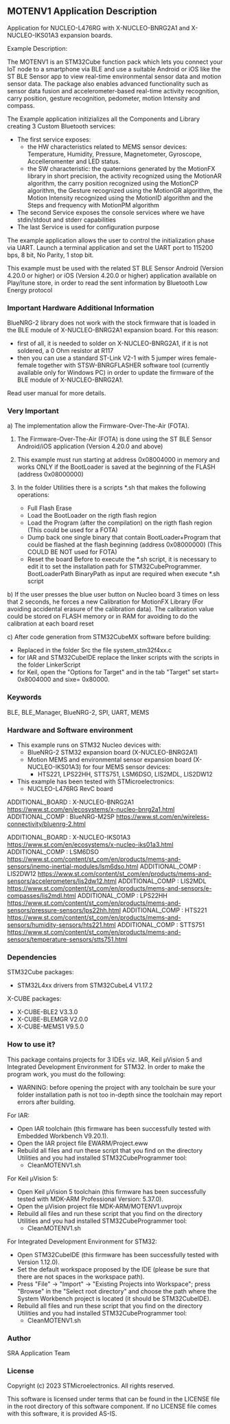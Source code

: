 ## <b>MOTENV1 Application Description</b>

Application for NUCLEO-L476RG with X-NUCLEO-BNRG2A1 and X-NUCLEO-IKS01A3 expansion boards.

Example Description:

The MOTENV1 is an STM32Cube function pack which lets you connect your IoT node to a smartphone via BLE and use a suitable Android or iOS like the ST BLE Sensor app to view real-time environmental sensor data and motion sensor data.
The package also enables advanced functionality such as sensor data fusion and accelerometer-based real-time activity recognition, carry position, gesture recognition, pedometer, motion Intensity and compass.  

The Example application initizializes all the Components and Library creating 3 Custom Bluetooth services:

 - The first service exposes:
   - the HW characteristics related to MEMS sensor devices: Temperature, Humidity,
     Pressure, Magnetometer, Gyroscope, Accelleromenter and LED status.
   - the SW characteristic: the quaternions generated by the MotionFX library 
     in short precision, the activity recognized using the MotionAR algorithm, the carry position
     recognized using the MotionCP algorithm, the Gesture recognized using the MotionGR algorithm,
     the Motion Intensity recognized using the MotionID algorithm and the Steps and frequency with MotionPM algorithm
 - The second Service exposes the console services where we have stdin/stdout and stderr capabilities
 - The last Service is used for configuration purpose

The example application allows the user to control the initialization phase via UART.
Launch a terminal application and set the UART port to 115200 bps, 8 bit, No Parity, 1 stop bit.
 
This example must be used with the related ST BLE Sensor Android (Version 4.20.0 or higher) or iOS (Version 4.20.0 or higher) application available on Play/itune store,
in order to read the sent information by Bluetooth Low Energy protocol

### <b>Important Hardware Additional Information</b>

BlueNRG-2 library does not work with the stock firmware that is loaded in the BLE module of X-NUCLEO-BNRG2A1 expansion board.
For this reason:

- first of all, it is needed to solder on X-NUCLEO-BNRG2A1, if it is not soldered, a 0 Ohm resistor at R117
- then you can use a standard ST-Link V2-1 with 5 jumper wires female-female together with STSW-BNRGFLASHER software tool
  (currently available only for Windows PC) in order to update the firmware of the BLE module of X-NUCLEO-BNRG2A1.
   
Read user manual for more details.

### <b>Very Important</b>

a) The implementation allow the Firmware-Over-The-Air (FOTA).
 
 1) The Firmware-Over-The-Air (FOTA) is done using the ST BLE Sensor Android/iOS application (Version 4.20.0 and above)
 
 2) This example must run starting at address 0x08004000 in memory and works ONLY if the BootLoader 
 is saved at the beginning of the FLASH (address 0x08000000)
 
 3) In the folder Utilities there is a scripts *.sh that makes the following operations:
    - Full Flash Erase
    - Load the BootLoader on the rigth flash region
    - Load the Program (after the compilation) on the rigth flash region (This could be used for a FOTA)
    - Dump back one single binary that contain BootLoader+Program that could be 
      flashed at the flash beginning (address 0x08000000) (This COULD BE NOT used for FOTA)
    - Reset the board
	Before to execute the *.sh script, it is necessary to edit it to set the installation path for STM32CubeProgrammer.
	BootLoaderPath BinaryPath as input are required when execute *.sh script
	
b) If the user presses the blue user button on Nucleo board 3 times on less that 2 seconds, he forces a new
   Calibration for MotionFX Library (For avoiding accidental erasure of the calibration data).
   The calibration value could be stored on FLASH memory or in RAM for avoiding to do the calibration at each board reset
  
c) After code generation from STM32CubeMX software before building:
   - Replaced in the folder Src the file system_stm32f4xx.c
   - for IAR and STM32CubeIDE replace the linker scripts with the scripts in the folder LinkerScript
   - for Keil, open the "Options for Target" and in the tab "Target" set start= 0x8004000 and sixe= 0x80000. 

### <b>Keywords</b>

BLE, BLE_Manager, BlueNRG-2, SPI, UART, MEMS

### <b>Hardware and Software environment</b>

  - This example runs on STM32 Nucleo devices with:
    - BlueNRG-2 STM32 expansion board (X-NUCLEO-BNRG2A1)
	- Motion MEMS and environmental sensor expansion board (X-NUCLEO-IKS01A3) for four MEMS sensor devices:
	  - HTS221, LPS22HH, STTS751, LSM6DSO, LIS2MDL, LIS2DW12
  - This example has been tested with STMicroelectronics:
    - NUCLEO-L476RG RevC board
	
ADDITIONAL_BOARD : X-NUCLEO-BNRG2A1 https://www.st.com/en/ecosystems/x-nucleo-bnrg2a1.html
ADDITIONAL_COMP : BlueNRG-M2SP https://www.st.com/en/wireless-connectivity/bluenrg-2.html

ADDITIONAL_BOARD : X-NUCLEO-IKS01A3 https://www.st.com/en/ecosystems/x-nucleo-iks01a3.html
ADDITIONAL_COMP : LSM6DSO https://www.st.com/content/st_com/en/products/mems-and-sensors/inemo-inertial-modules/lsm6dso.html
ADDITIONAL_COMP : LIS2DW12 https://www.st.com/content/st_com/en/products/mems-and-sensors/accelerometers/lis2dw12.html
ADDITIONAL_COMP : LIS2MDL https://www.st.com/content/st_com/en/products/mems-and-sensors/e-compasses/lis2mdl.html
ADDITIONAL_COMP : LPS22HH https://www.st.com/content/st_com/en/products/mems-and-sensors/pressure-sensors/lps22hh.html
ADDITIONAL_COMP : HTS221 https://www.st.com/content/st_com/en/products/mems-and-sensors/humidity-sensors/hts221.html
ADDITIONAL_COMP : STTS751 https://www.st.com/content/st_com/en/products/mems-and-sensors/temperature-sensors/stts751.html

### <b>Dependencies</b>

STM32Cube packages:

  - STM32L4xx drivers from STM32CubeL4 V1.17.2
  
X-CUBE packages:

  - X-CUBE-BLE2 V3.3.0
  - X-CUBE-BLEMGR V2.0.0
  - X-CUBE-MEMS1 V9.5.0

### <b>How to use it?</b>

This package contains projects for 3 IDEs viz. IAR, Keil µVision 5 and Integrated Development Environment for STM32. 
In order to make the  program work, you must do the following:

 - WARNING: before opening the project with any toolchain be sure your folder
   installation path is not too in-depth since the toolchain may report errors
   after building.

For IAR:

 - Open IAR toolchain (this firmware has been successfully tested with Embedded Workbench V9.20.1).
 - Open the IAR project file EWARM/Project.eww
 - Rebuild all files and run these script that you find on the directory Utilities and you had installed STM32CubeProgrammer tool:
   - CleanMOTENV1.sh

For Keil µVision 5:

 - Open Keil µVision 5 toolchain (this firmware has been successfully tested with MDK-ARM Professional Version: 5.37.0).
 - Open the µVision project file MDK-ARM/MOTENV1.uvprojx
 - Rebuild all files and run these script that you find on the directory Utilities and you had installed STM32CubeProgrammer tool:
   - CleanMOTENV1.sh
 
For Integrated Development Environment for STM32:

 - Open STM32CubeIDE (this firmware has been successfully tested with Version 1.12.0).
 - Set the default workspace proposed by the IDE (please be sure that there are not spaces in the workspace path).
 - Press "File" -> "Import" -> "Existing Projects into Workspace"; press "Browse" in the "Select root directory" and choose the path where the System
   Workbench project is located (it should be STM32CubeIDE). 
 - Rebuild all files and run these script that you find on the directory Utilities and you had installed STM32CubeProgrammer tool:
   - CleanMOTENV1.sh

### <b>Author</b>

SRA Application Team

### <b>License</b>

Copyright (c) 2023 STMicroelectronics.
All rights reserved.

This software is licensed under terms that can be found in the LICENSE file
in the root directory of this software component.
If no LICENSE file comes with this software, it is provided AS-IS.